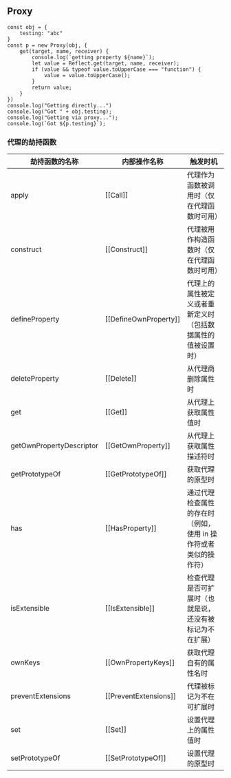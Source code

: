 ## Proxy

```
const obj = {
    testing: "abc"
}
const p = new Proxy(obj, {
    get(target, name, receiver) {
        console.log(`getting property ${name}`);
        let value = Reflect.get(target, name, receiver);
        if (value && typeof value.toUpperCase === "function") {
            value = value.toUpperCase();
        }
        return value;
    }
})
console.log("Getting directly...")
console.log("Got " + obj.testing);
console.log("Getting via proxy...");
console.log(`Got ${p.testing}`);
```

### 代理的劫持函数

| 劫持函数的名称                  | 内部操作名称                | 触发时机                               |
|--------------------------|-----------------------|------------------------------------|
| apply                    | [[Call]]              | 代理作为函数被调用时（仅在代理函数时可用）              |
| construct                | [[Construct]]         | 代理被用作构造函数时（仅在代理函数时可用）              |
| defineProperty           | [[DefineOwnProperty]] | 代理上的属性被定义或者重新定义时（包括数据属性的值被设置时）     |
| deleteProperty           | [[Delete]]            | 从代理商删除属性时                          |
| get                      | [[Get]]               | 从代理上获取属性值时                         |
| getOwnPropertyDescriptor | [[GetOwnProperty]]    | 从代理上获取属性描述符时                       |
| getPrototypeOf           | [[GetPrototypeOf]]    | 获取代理的原型时                           |
| has                      | [[HasProperty]]       | 通过代理检查属性的存在时（例如，使用 in 操作符或者类似的操作符） |
| isExtensible             | [[IsExtensible]]      | 检查代理是否可扩展时（也就是说，还没有被标记为不在扩展）       |
| ownKeys                  | [[OwnPropertyKeys]]   | 获取代理自有的属性名时                        |
| preventExtensions        | [[PreventExtensions]] | 代理被标记为不在可扩展时                       |
| set                      | [[Set]]               | 设置代理上的属性值时                         |
| setPrototypeOf           | [[SetPrototypeOf]]    | 设置代理的原型时                           |